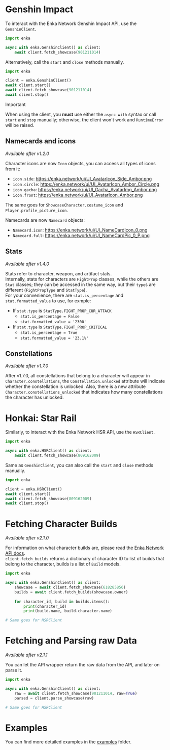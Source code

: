 # Genshin Impact
To interact with the Enka Network Genshin Impact API, use the `GenshinClient`.  
```py
import enka

async with enka.GenshinClient() as client:
    await client.fetch_showcase(901211014)
```
Alternatively, call the `start` and `close` methods manually.
```py
import enka

client = enka.GenshinClient()
await client.start()
await client.fetch_showcase(901211014)
await client.stop()
```
> [!IMPORTANT]  
> When using the client, you **must** use either the `async with` syntax or call `start` and `stop` manually; otherwise, the client won't work and `RuntimeError` will be raised.

## Namecards and icons
*Available after v1.2.0*  
  
Character icons are now `Icon` objects, you can access all types of icons from it:
- `icon.side`: https://enka.network/ui/UI_AvatarIcon_Side_Ambor.png
- `icon.circle`: https://enka.network/ui/UI_AvatarIcon_Ambor_Circle.png
- `icon.gacha`:  https://enka.network/ui/UI_Gacha_AvatarImg_Ambor.png
- `icon.front`: https://enka.network/ui/UI_AvatarIcon_Ambor.png

The same goes for `ShowcaseCharacter.costume_icon` and `Player.profile_picture_icon`.

Namecards are now `Namecard` objects:
- `Namecard.icon`: https://enka.network/ui/UI_NameCardIcon_0.png
- `Namecard.full`: https://enka.network/ui/UI_NameCardPic_0_P.png

## Stats
*Available after v1.4.0*  
  
Stats refer to character, weapon, and artifact stats.  
Internally, stats for characters are `FightProp` classes, while the others are `Stat` classes; they can be accessed in the same way, but their `type`s are different (`FightPropType` and `StatType`).  
For your convenience, there are `stat.is_percentage` and `stat.formatted_value` to use, for exmple:  
- If `stat.type` is `StatType.FIGHT_PROP_CUR_ATTACK`
  - `stat.is_percentage = False`
  - `stat.formatted_value = '2300'`
- If `stat.type` is `StatType.FIGHT_PROP_CRITICAL`
  - `stat.is_percentage = True`
  - `stat.formatted_value = '23.1%'`

## Constellations
*Available after v1.7.0*  
  
After v1.7.0, all constellations that belong to a character will appear in `Character.constellations`, the `Constellation.unlocked` attribute will indicate whether the constellation is unlocked. Also, there is a new attribute `Character.constellations_unlocked` that indicates how many constellations the character has unlocked.

# Honkai: Star Rail
Similarly, to interact with the Enka Network HSR API, use the `HSRClient`.
```py
import enka

async with enka.HSRClient() as client:
    await client.fetch_showcase(809162009)
```
Same as `GenshinClient`, you can also call the `start` and `close` methods manually.
```py
import enka

client = enka.HSRClient()
await client.start()
await client.fetch_showcase(809162009)
await client.stop()
```

# Fetching Character Builds
*Available after v2.1.0*  
  
For information on what character builds are, please read the [Enka Network API docs](https://api.enka.network/#/api?id=profile-endpoints).  
`client.fetch_builds` returns a dictionary of character ID to list of builds that belong to the character, builds is a list of `Build` models.
```py
import enka

async with enka.GenshinClient() as client:
    showcase = await client.fetch_showcase(618285856)
    builds = await client.fetch_builds(showcase.owner)
    
    for character_id, build in builds.items():
        print(character_id)
        print(build.name, build.character.name)

# Same goes for HSRClient
```

# Fetching and Parsing raw Data
*Available after v2.1.1*  
  
You can let the API wrapper return the raw data from the API, and later on parse it.
```py
import enka

async with enka.GenshinClient() as client:
    raw = await client.fetch_showcase(901211014, raw=True)
    parsed = client.parse_showcase(raw)

# Same goes for HSRClient
```

# Examples
You can find more detailed examples in the [examples](https://github.com/seriaati/enka-py/tree/main/examples) folder.